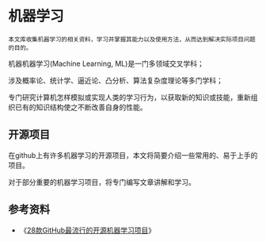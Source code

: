 # 机器学习

```
本文库收集机器学习的相关资料，学习并掌握其能力以及使用方法，从而达到解决实际项目问题的目的。
```

机器机器学习\(Machine Learning, ML\)是一门多领域交叉学科；

涉及概率论、统计学、逼近论、凸分析、算法复杂度理论等多门学科；

专门研究计算机怎样模拟或实现人类的学习行为，以获取新的知识或技能，重新组织已有的知识结构使之不断改善自身的性能。

## 开源项目

在github上有许多机器学习的开源项目，本文将简要介绍一些常用的、易于上手的项目。

对于部分重要的机器学习项目，将专门编写文章讲解和学习。

## 参考资料

* 《[28款GitHub最流行的开源机器学习项目](http://www.linuxidc.com/Linux/2016-04/130424.htm)》



